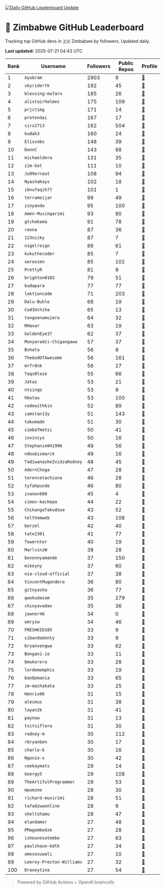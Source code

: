 [![Daily GitHub Leaderboard Update](https://github.com/bevennyamande/zim_leaderboard/actions/workflows/leaderboard.yml/badge.svg)](https://github.com/bevennyamande/zim_leaderboard/actions/workflows/leaderboard.yml)

# 🦍 Zimbabwe GitHub Leaderboard

Tracking top GitHub devs in 🇿🇼 Zimbabwe by followers. Updated daily.

<!-- START LEADERBOARD -->
**Last updated:** 2025-07-21 04:43 UTC  

| Rank | Username | Followers | Public Repos | Profile |
|------|----------|-----------|--------------|---------|
| 1 | `AyuGram` | 2903 | 9 | [🔗](https://github.com/AyuGram) |
| 2 | `skyridertk` | 192 | 45 | [🔗](https://github.com/skyridertk) |
| 3 | `blessing-mufaro` | 185 | 26 | [🔗](https://github.com/blessing-mufaro) |
| 4 | `alistairholmes` | 175 | 109 | [🔗](https://github.com/alistairholmes) |
| 5 | `prjctimg` | 171 | 14 | [🔗](https://github.com/prjctimg) |
| 6 | `protendai` | 167 | 17 | [🔗](https://github.com/protendai) |
| 7 | `sirx2713` | 162 | 504 | [🔗](https://github.com/sirx2713) |
| 8 | `kudak3` | 160 | 24 | [🔗](https://github.com/kudak3) |
| 9 | `Elisvobs` | 148 | 39 | [🔗](https://github.com/Elisvobs) |
| 10 | `DonnC` | 143 | 88 | [🔗](https://github.com/DonnC) |
| 11 | `michaeldera` | 131 | 35 | [🔗](https://github.com/michaeldera) |
| 12 | `zim-bot` | 111 | 10 | [🔗](https://github.com/zim-bot) |
| 13 | `Ju99ernaut` | 108 | 94 | [🔗](https://github.com/Ju99ernaut) |
| 14 | `NyashaKays` | 102 | 18 | [🔗](https://github.com/NyashaKays) |
| 15 | `ibnufaqih77` | 101 | 1 | [🔗](https://github.com/ibnufaqih77) |
| 16 | `terrameijar` | 99 | 49 | [🔗](https://github.com/terrameijar) |
| 17 | `zinyando` | 95 | 100 | [🔗](https://github.com/zinyando) |
| 18 | `Amen-Musingarimi` | 93 | 90 | [🔗](https://github.com/Amen-Musingarimi) |
| 19 | `gtchakama` | 91 | 78 | [🔗](https://github.com/gtchakama) |
| 20 | `ronna` | 87 | 36 | [🔗](https://github.com/ronna) |
| 21 | `123nicky` | 87 | 7 | [🔗](https://github.com/123nicky) |
| 22 | `nigelreign` | 86 | 61 | [🔗](https://github.com/nigelreign) |
| 23 | `kukuthecoder` | 85 | 7 | [🔗](https://github.com/kukuthecoder) |
| 24 | `xeroxzen` | 85 | 102 | [🔗](https://github.com/xeroxzen) |
| 25 | `PrettyR` | 81 | 9 | [🔗](https://github.com/PrettyR) |
| 26 | `brighton0102` | 79 | 51 | [🔗](https://github.com/brighton0102) |
| 27 | `kudapara` | 77 | 77 | [🔗](https://github.com/kudapara) |
| 28 | `loktioncode` | 71 | 203 | [🔗](https://github.com/loktioncode) |
| 29 | `Dalu-Buhle` | 68 | 19 | [🔗](https://github.com/Dalu-Buhle) |
| 30 | `Cod3Uchiha` | 65 | 13 | [🔗](https://github.com/Cod3Uchiha) |
| 31 | `tongoonamujera` | 64 | 32 | [🔗](https://github.com/tongoonamujera) |
| 32 | `RHavar` | 63 | 19 | [🔗](https://github.com/RHavar) |
| 33 | `GoldenEye37` | 62 | 37 | [🔗](https://github.com/GoldenEye37) |
| 34 | `Munyaradzi-Chigangawa` | 57 | 37 | [🔗](https://github.com/Munyaradzi-Chigangawa) |
| 35 | `Bshata` | 56 | 9 | [🔗](https://github.com/Bshata) |
| 36 | `TheGodOfAwesome` | 56 | 161 | [🔗](https://github.com/TheGodOfAwesome) |
| 37 | `mrfr8nk` | 56 | 27 | [🔗](https://github.com/mrfr8nk) |
| 38 | `TaqsBlaze` | 55 | 66 | [🔗](https://github.com/TaqsBlaze) |
| 39 | `Jataz` | 53 | 21 | [🔗](https://github.com/Jataz) |
| 40 | `ntsingo` | 53 | 9 | [🔗](https://github.com/ntsingo) |
| 41 | `hbutau` | 53 | 100 | [🔗](https://github.com/hbutau) |
| 42 | `codewithkin` | 52 | 89 | [🔗](https://github.com/codewithkin) |
| 43 | `iamstan13y` | 51 | 143 | [🔗](https://github.com/iamstan13y) |
| 44 | `takumade` | 51 | 30 | [🔗](https://github.com/takumade) |
| 45 | `simbaTmotsi` | 50 | 41 | [🔗](https://github.com/simbaTmotsi) |
| 46 | `invincyx` | 50 | 16 | [🔗](https://github.com/invincyx) |
| 47 | `Stephanie041996` | 49 | 56 | [🔗](https://github.com/Stephanie041996) |
| 48 | `ndoubismarck` | 49 | 16 | [🔗](https://github.com/ndoubismarck) |
| 49 | `TadiwanasheZvidzaRodney` | 48 | 45 | [🔗](https://github.com/TadiwanasheZvidzaRodney) |
| 50 | `AdornChoga` | 47 | 28 | [🔗](https://github.com/AdornChoga) |
| 51 | `terencetachiona` | 46 | 28 | [🔗](https://github.com/terencetachiona) |
| 52 | `tyfahpundo` | 46 | 80 | [🔗](https://github.com/tyfahpundo) |
| 53 | `ivanov660` | 45 | 4 | [🔗](https://github.com/ivanov660) |
| 54 | `simon-kachepa` | 44 | 22 | [🔗](https://github.com/simon-kachepa) |
| 55 | `ChikangaTakudzwa` | 43 | 52 | [🔗](https://github.com/ChikangaTakudzwa) |
| 56 | `telthemweb` | 43 | 108 | [🔗](https://github.com/telthemweb) |
| 57 | `berzel` | 42 | 40 | [🔗](https://github.com/berzel) |
| 58 | `tate2301` | 41 | 77 | [🔗](https://github.com/tate2301) |
| 59 | `Towernter` | 40 | 19 | [🔗](https://github.com/Towernter) |
| 60 | `MarlvinzW` | 38 | 28 | [🔗](https://github.com/MarlvinzW) |
| 61 | `bevennyamande` | 37 | 150 | [🔗](https://github.com/bevennyamande) |
| 62 | `mikeyny` | 37 | 60 | [🔗](https://github.com/mikeyny) |
| 63 | `nia-cloud-official` | 37 | 38 | [🔗](https://github.com/nia-cloud-official) |
| 64 | `VincentMugondora` | 36 | 80 | [🔗](https://github.com/VincentMugondora) |
| 65 | `gitnyasha` | 36 | 77 | [🔗](https://github.com/gitnyasha) |
| 66 | `gwokudasam` | 35 | 279 | [🔗](https://github.com/gwokudasam) |
| 67 | `chinyavadav` | 35 | 36 | [🔗](https://github.com/chinyavadav) |
| 68 | `jowner46` | 34 | 0 | [🔗](https://github.com/jowner46) |
| 69 | `omryzw` | 34 | 46 | [🔗](https://github.com/omryzw) |
| 70 | `FRESHKID105` | 33 | 9 | [🔗](https://github.com/FRESHKID105) |
| 71 | `sibandadonty` | 33 | 9 | [🔗](https://github.com/sibandadonty) |
| 72 | `bryanvengwa` | 33 | 62 | [🔗](https://github.com/bryanvengwa) |
| 73 | `Bongani-io` | 33 | 11 | [🔗](https://github.com/Bongani-io) |
| 74 | `bmukorera` | 33 | 28 | [🔗](https://github.com/bmukorera) |
| 75 | `lordememphis` | 33 | 19 | [🔗](https://github.com/lordememphis) |
| 76 | `banQomania` | 33 | 65 | [🔗](https://github.com/banQomania) |
| 77 | `im-machakata` | 33 | 25 | [🔗](https://github.com/im-machakata) |
| 78 | `Henrix06` | 31 | 15 | [🔗](https://github.com/Henrix06) |
| 79 | `alecmus` | 31 | 38 | [🔗](https://github.com/alecmus) |
| 80 | `layan2k` | 31 | 41 | [🔗](https://github.com/layan2k) |
| 81 | `paynow` | 31 | 13 | [🔗](https://github.com/paynow) |
| 82 | `tsitsiflora` | 31 | 30 | [🔗](https://github.com/tsitsiflora) |
| 83 | `rodney-m` | 30 | 112 | [🔗](https://github.com/rodney-m) |
| 84 | `rbryanben` | 30 | 17 | [🔗](https://github.com/rbryanben) |
| 85 | `charle-k` | 30 | 16 | [🔗](https://github.com/charle-k) |
| 86 | `Ngonie-x` | 30 | 42 | [🔗](https://github.com/Ngonie-x) |
| 87 | `ceekaymats` | 29 | 14 | [🔗](https://github.com/ceekaymats) |
| 88 | `Georgy5` | 29 | 108 | [🔗](https://github.com/Georgy5) |
| 89 | `TheArtifulProgrammer` | 29 | 53 | [🔗](https://github.com/TheArtifulProgrammer) |
| 90 | `mpumzee` | 28 | 30 | [🔗](https://github.com/mpumzee) |
| 91 | `richard-muvirimi` | 28 | 51 | [🔗](https://github.com/richard-muvirimi) |
| 92 | `tafadzwaonline` | 28 | 9 | [🔗](https://github.com/tafadzwaonline) |
| 93 | `sheltshamu` | 28 | 47 | [🔗](https://github.com/sheltshamu) |
| 94 | `elandamor` | 27 | 48 | [🔗](https://github.com/elandamor) |
| 95 | `PMagombedze` | 27 | 28 | [🔗](https://github.com/PMagombedze) |
| 96 | `isheunesutembo` | 27 | 63 | [🔗](https://github.com/isheunesutembo) |
| 97 | `paulshaun-kdtk` | 27 | 34 | [🔗](https://github.com/paulshaun-kdtk) |
| 98 | `amosesuwali` | 27 | 10 | [🔗](https://github.com/amosesuwali) |
| 99 | `Leeroy-Preston-Williams` | 27 | 32 | [🔗](https://github.com/Leeroy-Preston-Williams) |
| 100 | `Draxeytina` | 27 | 54 | [🔗](https://github.com/Draxeytina) |
<!-- END LEADERBOARD -->

> Powered by GitHub Actions + OpenAI braincells
